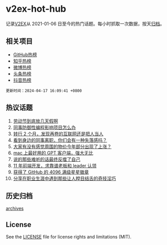 # v2ex-hot-hub

 记录[V2EX](https://www.v2ex.com/)从 2021-01-06 日至今的热门话题。每小时抓取一次数据，按天[归档](archives)。
 
 ## 相关项目

- [GitHub热榜](https://github.com/lonnyzhang423/github-hot-hub)
- [知乎热榜](https://github.com/lonnyzhang423/zhihu-hot-hub)
- [微博热榜](https://github.com/lonnyzhang423/weibo-hot-hub)
- [头条热榜](https://github.com/lonnyzhang423/toutiao-hot-hub)
- [抖音热榜](https://github.com/lonnyzhang423/douyin-hot-hub)


 `更新时间：2024-04-17 16:09:41 +0800`

## 热议话题

1. [劳动节到底放几天假啊](https://www.v2ex.com/t/1033141)
1. [同事防御性编程影响项目怎么办](https://www.v2ex.com/t/1033145)
1. [转行 2 个月，发现再卷的互联网还是把人当人](https://www.v2ex.com/t/1033104)
1. [看到身边的同事离职，你们会有一种失落感吗？](https://www.v2ex.com/t/1032978)
1. [大家有没有感觉周围的物价今年部分出现了上涨？](https://www.v2ex.com/t/1033164)
1. [mac 上最好用的 GPT 客户端，强大无比](https://www.v2ex.com/t/1032991)
1. [说的那些难听的话最终反噬了自己](https://www.v2ex.com/t/1033117)
1. [11 年前端开发，求靠谱老板和 leader 认领](https://www.v2ex.com/t/1033173)
1. [获得了 GitHub 的 4096 满级星星徽章](https://www.v2ex.com/t/1033068)
1. [分享在职业生涯中遇到那些让人瞠目结舌的奇技淫巧](https://www.v2ex.com/t/1033147)

## 历史归档

[archives](archives)

## License

See the [LICENSE](LICENSE) file for license rights and limitations (MIT).

